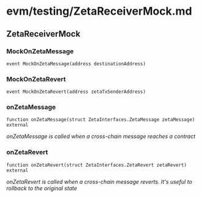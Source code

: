 # evm/testing/ZetaReceiverMock.md

## ZetaReceiverMock

### MockOnZetaMessage

```solidity
event MockOnZetaMessage(address destinationAddress)
```

### MockOnZetaRevert

```solidity
event MockOnZetaRevert(address zetaTxSenderAddress)
```

### onZetaMessage

```solidity
function onZetaMessage(struct ZetaInterfaces.ZetaMessage zetaMessage) external
```

_onZetaMessage is called when a cross-chain message reaches a contract_

### onZetaRevert

```solidity
function onZetaRevert(struct ZetaInterfaces.ZetaRevert zetaRevert) external
```

_onZetaRevert is called when a cross-chain message reverts.
It's useful to rollback to the original state_

